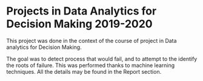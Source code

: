 # Projects in Data Analytics for Decision Making 2019-2020
This project was done in the context of the course of project in Data analytics for Decision Making. 

The goal was to detect process that would fail, and to attempt to the identify the roots of failure. This was performed thanks to machine learning techniques. All the details may be found in the Report section.
